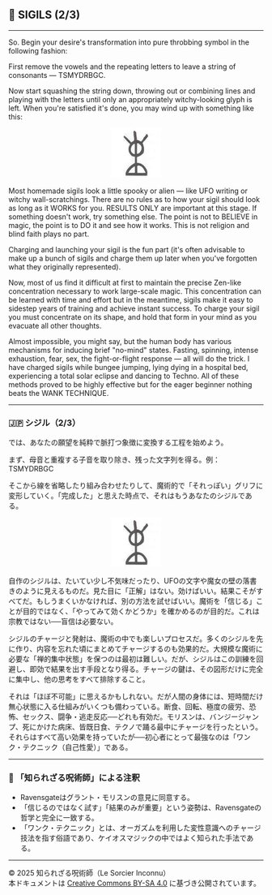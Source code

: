 ## 🧛 SIGILS (2/3)

---

So. Begin your desire's transformation into pure throbbing symbol in the following fashion:  

First remove the vowels and the repeating letters to leave a string of consonants — TSMYDRBGC.  

Now start squashing the string down, throwing out or combining lines and playing with the letters until only an appropriately witchy-looking glyph is left. When you're satisfied it's done, you may wind up with something like this:

<div align="center">
  <img src="sigil2.png" width="100">
</div>


Most homemade sigils look a little spooky or alien — like UFO writing or witchy wall-scratchings. There are no rules as to how your sigil should look as long as it WORKS for you. RESULTS ONLY are important at this stage. If something doesn't work, try something else. The point is not to BELIEVE in magic, the point is to DO it and see how it works. This is not religion and blind faith plays no part.

Charging and launching your sigil is the fun part (it's often advisable to make up a bunch of sigils and charge them up later when you've forgotten what they originally represented).

Now, most of us find it difficult at first to maintain the precise Zen-like concentration necessary to work large-scale magic. This concentration can be learned with time and effort but in the meantime, sigils make it easy to sidestep years of training and achieve instant success. To charge your sigil you must concentrate on its shape, and hold that form in your mind as you evacuate all other thoughts.  

Almost impossible, you might say, but the human body has various mechanisms for inducing brief "no-mind" states. Fasting, spinning, intense exhaustion, fear, sex, the fight-or-flight response — all will do the trick. I have charged sigils while bungee jumping, lying dying in a hospital bed, experiencing a total solar eclipse and dancing to Techno. All of these methods proved to be highly effective but for the eager beginner nothing beats the WANK TECHNIQUE.

---

### 🇯🇵  シジル（2/3）

では、あなたの願望を純粋で脈打つ象徴に変換する工程を始めよう。

まず、母音と重複する子音を取り除き、残った文字列を得る。例：TSMYDRBGC

そこから線を省略したり組み合わせたりして、魔術的で「それっぽい」グリフに変形していく。「完成した」と思えた時点で、それはもうあなたのシジルである。

<div align="center">
  <img src="sigil2.png" width="100">
</div>


自作のシジルは、たいてい少し不気味だったり、UFOの文字や魔女の壁の落書きのように見えるものだ。見た目に「正解」はない。効けばいい。結果こそがすべてだ。もしうまくいかなければ、別の方法を試せばいい。魔術を「信じる」ことが目的ではなく、「やってみて効くかどうか」を確かめるのが目的だ。これは宗教ではない──盲信は必要ない。

シジルのチャージと発射は、魔術の中でも楽しいプロセスだ。多くのシジルを先に作り、内容を忘れた頃にまとめてチャージするのも効果的だ。大規模な魔術に必要な「禅的集中状態」を保つのは最初は難しい。だが、シジルはこの訓練を回避し、即効で結果を出す手段となり得る。チャージの鍵は、その図形だけに完全に集中し、他の思考をすべて排除すること。

それは「ほぼ不可能」に思えるかもしれない。だが人間の身体には、短時間だけ無心状態に入る仕組みがいくつも備わっている。断食、回転、極度の疲労、恐怖、セックス、闘争・逃走反応──どれも有効だ。モリスンは、バンジージャンプ、死にかけた病床、皆既日食、テクノで踊る最中にチャージを行ったという。それらはすべて高い効果を持っていたが──初心者にとって最強なのは「ワンク・テクニック（自己性愛）」である。

---

### 🐌 「知られざる呪術師」による注釈

- Ravensgateはグラント・モリスンの意見に同意する。
- 「信じるのではなく試す」「結果のみが重要」という姿勢は、Ravensgateの哲学と完全に一致する。
- 「ワンク・テクニック」とは、オーガズムを利用した変性意識へのチャージ技法を指す俗語であり、ケイオスマジックの中ではよく知られた手法である。

---

© 2025 知られざる呪術師（Le Sorcier Inconnu）  
本ドキュメントは [Creative Commons BY-SA 4.0](https://creativecommons.org/licenses/by-sa/4.0/deed.ja) に基づき公開されています。
